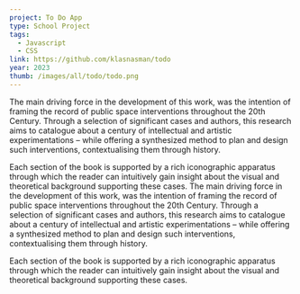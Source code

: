 ```yaml
---
project: To Do App
type: School Project
tags:
  - Javascript
  - CSS
link: https://github.com/klasnasman/todo
year: 2023
thumb: /images/all/todo/todo.png
---
```


The main driving force in the development of this work, was the intention of framing the record of public space interventions throughout the 20th Century. Through a selection of significant cases and authors, this research aims to catalogue about a century of intellectual and artistic experimentations – while offering a synthesized method to plan and design such interventions, contextualising them through history.

Each section of the book is supported by a rich iconographic apparatus through which the reader can intuitively gain insight about the visual and theoretical background supporting these cases.
The main driving force in the development of this work, was the intention of framing the record of public space interventions throughout the 20th Century. Through a selection of significant cases and authors, this research aims to catalogue about a century of intellectual and artistic experimentations – while offering a synthesized method to plan and design such interventions, contextualising them through history.

Each section of the book is supported by a rich iconographic apparatus through which the reader can intuitively gain insight about the visual and theoretical background supporting these cases.

